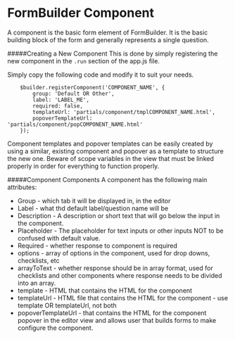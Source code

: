 FormBuilder Component
=

A component is the basic form element of FormBuilder. It is the basic building block of the form and generally represents a single question.

#####Creating a New Component
This is done by simply registering the new component in the `.run` section of the app.js file.

Simply copy the following code and modify it to suit your needs.
```
    $builder.registerComponent('COMPONENT_NAME', {
        group: 'Default OR Other',
        label: 'LABEL_ME',
        required: false,
        templateUrl: 'partials/component/tmplCOMPONENT_NAME.html',
        popoverTemplateUrl: 'partials/component/popCOMPONENT_NAME.html'
    });
```
Component templates and popover templates can be easily created by using a similar, existing component and popover as a template to structure the new one. Beware of scope variables in the view that must be linked properly in order for everything to function properly.

#####Component Components
A component has the following main attributes:

- Group - which tab it will be displayed in, in the editor
- Label - what thd default label/question name will be
- Description - A description or short text that will go below the input in the component.
- Placeholder - The placeholder for text inputs or other inputs NOT to be confused with default value.
- Required - whether response to component is required
- options - array of options in the component, used for drop downs, checklists, etc
- arrayToText - whether response should be in array format, used for checklists and other components where response needs to be divided into an array.
- template - HTML that contains the HTML for the component
- templateUrl - HTML file that contains the HTML for the component - use template OR templateUrl, not both
- popoverTemplateUrl - that contains the HTML for the component popover in the editor view and allows user that builds forms to make configure the component.